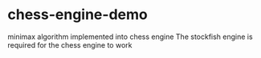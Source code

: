 # chess-engine-demo
minimax algorithm implemented into chess engine
The stockfish engine is required for the chess engine to work
